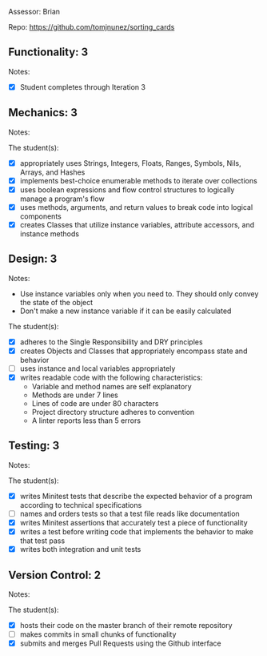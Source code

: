 Assessor: Brian

Repo: https://github.com/tomjnunez/sorting_cards

## Functionality: 3

Notes:

- [x] Student completes through Iteration 3

## Mechanics: 3

Notes:

The student(s):

- [x] appropriately uses Strings, Integers, Floats, Ranges, Symbols, Nils, Arrays, and Hashes
- [x] implements best-choice enumerable methods to iterate over collections
- [x] uses boolean expressions and flow control structures to logically manage a program's flow
- [x] uses methods, arguments, and return values to break code into logical components
- [x] creates Classes that utilize instance variables, attribute accessors, and instance methods

## Design: 3

Notes:

* Use instance variables only when you need to. They should only convey the state of the object
* Don't make a new instance variable if it can be easily calculated

The student(s):

- [x] adheres to the Single Responsibility and DRY principles
- [x] creates Objects and Classes that appropriately encompass state and behavior
- [ ] uses instance and local variables appropriately
- [x] writes readable code with the following characteristics:
    * Variable and method names are self explanatory
    * Methods are under 7 lines
    * Lines of code are under 80 characters
    * Project directory structure adheres to convention
    * A linter reports less than 5 errors

## Testing: 3

Notes:

The student(s):

- [x] writes Minitest tests that describe the expected behavior of a program according to technical specifications
- [ ] names and orders tests so that a test file reads like documentation
- [x] writes Minitest assertions that accurately test a piece of functionality
- [x] writes a test before writing code that implements the behavior to make that test pass
- [x] writes both integration and unit tests

## Version Control: 2

Notes:

The student(s):

- [x] hosts their code on the master branch of their remote repository
- [ ] makes commits in small chunks of functionality
- [x] submits and merges Pull Requests using the Github interface
